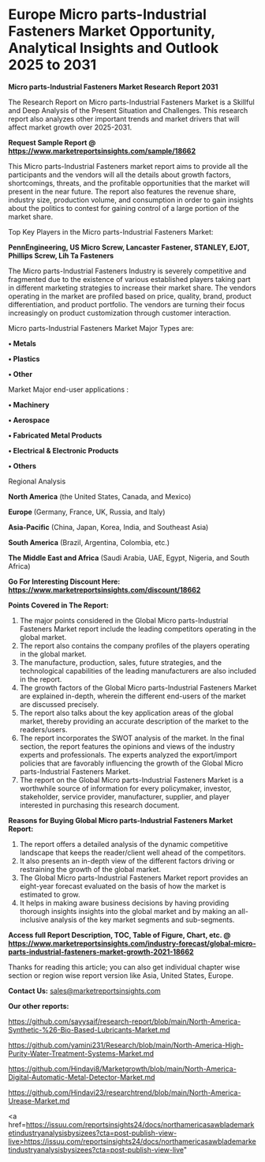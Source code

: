  # Europe Micro parts-Industrial Fasteners Market Opportunity, Analytical Insights and Outlook 2025 to 2031

<strong>Micro parts-Industrial Fasteners Market Research Report 2031</strong>

The Research Report on Micro parts-Industrial Fasteners Market is a Skillful and Deep Analysis of the Present Situation and Challenges. This research report also analyzes other important trends and market drivers that will affect market growth over 2025-2031.

<strong>Request Sample Report @ <a href=https://www.marketreportsinsights.com/sample/18662>https://www.marketreportsinsights.com/sample/18662</a></strong>

This Micro parts-Industrial Fasteners market report aims to provide all the participants and the vendors will all the details about growth factors, shortcomings, threats, and the profitable opportunities that the market will present in the near future. The report also features the revenue share, industry size, production volume, and consumption in order to gain insights about the politics to contest for gaining control of a large portion of the market share.

Top Key Players in the Micro parts-Industrial Fasteners Market:

<strong>PennEngineering, US Micro Screw, Lancaster Fastener, STANLEY, EJOT, Phillips Screw, Lih Ta Fasteners</strong>

The Micro parts-Industrial Fasteners Industry is severely competitive and fragmented due to the existence of various established players taking part in different marketing strategies to increase their market share. The vendors operating in the market are profiled based on price, quality, brand, product differentiation, and product portfolio. The vendors are turning their focus increasingly on product customization through customer interaction.

Micro parts-Industrial Fasteners Market Major Types are:

<strong>• Metals

• Plastics

• Other</strong>

Market Major end-user applications :

<strong>• Machinery

• Aerospace

• Fabricated Metal Products

• Electrical & Electronic Products

• Others</strong>

Regional Analysis

</u><strong><b>North America</b></strong> (the United States, Canada, and Mexico)

<strong><b>Europe </b></strong>(Germany, France, UK, Russia, and Italy)

<strong><b>Asia-Pacific</b></strong> (China, Japan, Korea, India, and Southeast Asia)

<strong><b>South America</b></strong> (Brazil, Argentina, Colombia, etc.)

<strong><b>The Middle East and Africa</b></strong> (Saudi Arabia, UAE, Egypt, Nigeria, and South Africa)

<strong>Go For Interesting Discount Here: <a href=https://www.marketreportsinsights.com/discount/18662>https://www.marketreportsinsights.com/discount/18662</a></strong>

<strong>Points Covered in The Report:</strong>
<ol>
  <li>The major points considered in the Global Micro parts-Industrial Fasteners Market report include the leading competitors operating in the global market.</li>
  <li>The report also contains the company profiles of the players operating in the global market.</li>
  <li>The manufacture, production, sales, future strategies, and the technological capabilities of the leading manufacturers are also included in the report.</li>
  <li>The growth factors of the Global Micro parts-Industrial Fasteners Market are explained in-depth, wherein the different end-users of the market are discussed precisely.</li>
  <li>The report also talks about the key application areas of the global market, thereby providing an accurate description of the market to the readers/users.</li>
  <li>The report incorporates the SWOT analysis of the market. In the final section, the report features the opinions and views of the industry experts and professionals. The experts analyzed the export/import policies that are favorably influencing the growth of the Global Micro parts-Industrial Fasteners Market.</li>
  <li>The report on the Global Micro parts-Industrial Fasteners Market is a worthwhile source of information for every policymaker, investor, stakeholder, service provider, manufacturer, supplier, and player interested in purchasing this research document.</li>
</ol>
<strong>Reasons for Buying Global Micro parts-Industrial Fasteners Market Report:</strong>

<ol>
  <li>The report offers a detailed analysis of the dynamic competitive landscape that keeps the reader/client well ahead of the competitors.</li>
  <li>It also presents an in-depth view of the different factors driving or restraining the growth of the global market.</li>
  <li>The Global Micro parts-Industrial Fasteners Market report provides an eight-year forecast evaluated on the basis of how the market is estimated to grow.</li>
  <li>It helps in making aware business decisions by having providing thorough insights insights into the global market and by making an all-inclusive analysis of the key market segments and sub-segments.</li>
</ol>
<strong>Access full Report Description, TOC, Table of Figure, Chart, etc. @ <a href=https://www.marketreportsinsights.com/industry-forecast/global-micro-parts-industrial-fasteners-market-growth-2021-18662>https://www.marketreportsinsights.com/industry-forecast/global-micro-parts-industrial-fasteners-market-growth-2021-18662</a></strong>


Thanks for reading this article; you can also get individual chapter wise section or region wise report version like Asia, United States, Europe.

<strong>Contact Us:</strong>
sales@marketreportsinsights.com

<strong>Our other reports:</strong>

<a href=https://github.com/sayysaif/research-report/blob/main/North-America-Synthetic-%26-Bio-Based-Lubricants-Market.md>https://github.com/sayysaif/research-report/blob/main/North-America-Synthetic-%26-Bio-Based-Lubricants-Market.md</a>

<a href=https://github.com/yamini231/Research/blob/main/North-America-High-Purity-Water-Treatment-Systems-Market.md>https://github.com/yamini231/Research/blob/main/North-America-High-Purity-Water-Treatment-Systems-Market.md</a>

<a href=https://github.com/Hindavi8/Marketgrowth/blob/main/North-America-Digital-Automatic-Metal-Detector-Market.md>https://github.com/Hindavi8/Marketgrowth/blob/main/North-America-Digital-Automatic-Metal-Detector-Market.md</a>

<a href=https://github.com/Hindavi23/researchtrend/blob/main/North-America-Urease-Market.md>https://github.com/Hindavi23/researchtrend/blob/main/North-America-Urease-Market.md</a>

<a href=https://issuu.com/reportsinsights24/docs/northamericasawblademarketindustryanalysisbysizees?cta=post-publish-view-live>https://issuu.com/reportsinsights24/docs/northamericasawblademarketindustryanalysisbysizees?cta=post-publish-view-live</a>"
